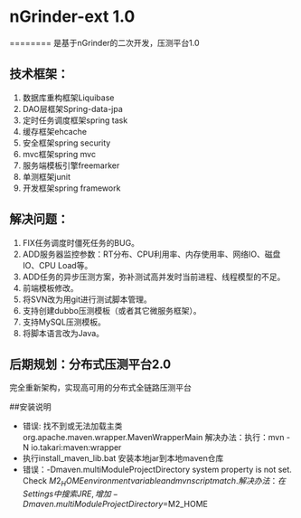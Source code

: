 # nGrinder-ext 1.0
========
是基于nGrinder的二次开发，压测平台1.0
## 技术框架：
1. 数据库重构框架Liquibase
2. DAO层框架Spring-data-jpa
3. 定时任务调度框架spring task
4. 缓存框架ehcache
5. 安全框架spring security
6. mvc框架spring mvc
7. 服务端模板引擎freemarker
8. 单测框架junit
9. 开发框架spring framework    
      
## 解决问题：
1. FIX任务调度时僵死任务的BUG。
2. ADD服务器监控参数：RT分布、CPU利用率、内存使用率、网络IO、磁盘IO、CPU Load等。
3. ADD任务的异步压测方案，弥补测试高并发时当前进程、线程模型的不足。
4. 前端模板修改。
5. 将SVN改为用git进行测试脚本管理。
6. 支持创建dubbo压测模板（或者其它微服务框架）。
7. 支持MySQL压测模板。
8. 将脚本语言改为Java。

## 后期规划：分布式压测平台2.0
 完全重新架构，实现高可用的分布式全链路压测平台

##安装说明
* 错误: 找不到或无法加载主类 org.apache.maven.wrapper.MavenWrapperMain
  解决办法：执行：mvn -N io.takari:maven:wrapper
* 执行install_maven_lib.bat 安装本地jar到本地maven仓库
* 错误：-Dmaven.multiModuleProjectDirectory system property is not set. Check $M2_HOME environment variable and mvn script match.
  解决办法：在Settings中搜索JRE,增加 -Dmaven.multiModuleProjectDirectory=$M2_HOME
